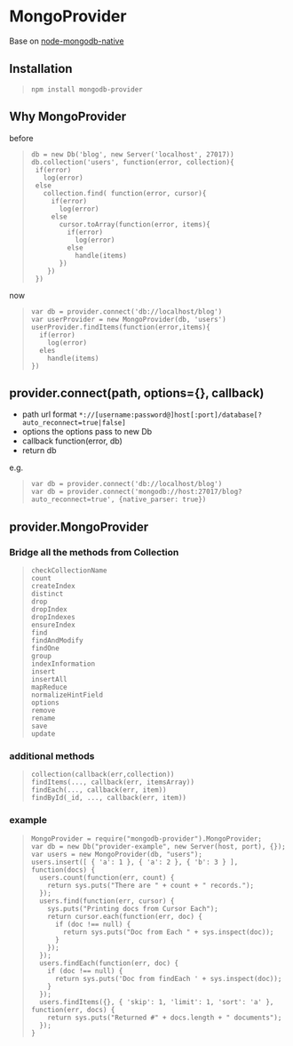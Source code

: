 # MongoProvider

Base on [node-mongodb-native](https://github.com/christkv/node-mongodb-native)

## Installation

>     npm install mongodb-provider

## Why MongoProvider

before 
>     db = new Db('blog', new Server('localhost', 27017))
>     db.collection('users', function(error, collection){ 
>      if(error)
>        log(error) 
>      else 
>        collection.find( function(error, cursor){
>          if(error)
>            log(error)
>          else
>            cursor.toArray(function(error, items){
>              if(error)
>                log(error)
>              else 
>                handle(items)
>            })
>         })
>      })
now
>     var db = provider.connect('db://localhost/blog')
>     var userProvider = new MongoProvider(db, 'users')
>     userProvider.findItems(function(error,items){ 
>       if(error)
>         log(error)
>       eles
>         handle(items)
>     })

## provider.connect(path, options={}, callback)
 * path url format  `*://[username:password@]host[:port]/database[?auto_reconnect=true|false]`
 * options the options pass to new Db
 * callback function(error, db)
 * return db

 e.g. 

>     var db = provider.connect('db://localhost/blog')
>     var db = provider.connect('mongodb://host:27017/blog?auto_reconnect=true', {native_parser: true})

## provider.MongoProvider

### Bridge all the methods from Collection  

>     checkCollectionName
>     count
>     createIndex
>     distinct
>     drop
>     dropIndex
>     dropIndexes
>     ensureIndex
>     find
>     findAndModify
>     findOne
>     group
>     indexInformation
>     insert
>     insertAll
>     mapReduce
>     normalizeHintField
>     options
>     remove
>     rename
>     save
>     update

### additional methods  

>     collection(callback(err,collection))
>     findItems(..., callback(err, itemsArray))
>     findEach(..., callback(err, item))
>     findById(_id, ..., callback(err, item))

### example

>     MongoProvider = require("mongodb-provider").MongoProvider;
>     var db = new Db("provider-example", new Server(host, port), {});
>     var users = new MongoProvider(db, "users");
>     users.insert([ { 'a': 1 }, { 'a': 2 }, { 'b': 3 } ], function(docs) {
>       users.count(function(err, count) {
>         return sys.puts("There are " + count + " records.");
>       });
>       users.find(function(err, cursor) {
>         sys.puts("Printing docs from Cursor Each");
>         return cursor.each(function(err, doc) {
>           if (doc !== null) {
>             return sys.puts("Doc from Each " + sys.inspect(doc));
>           }
>         });
>       });
>       users.findEach(function(err, doc) {
>         if (doc !== null) {
>           return sys.puts('Doc from findEach ' + sys.inspect(doc));
>         }
>       });
>       users.findItems({}, { 'skip': 1, 'limit': 1, 'sort': 'a' }, function(err, docs) {
>         return sys.puts("Returned #" + docs.length + " documents");
>       });
>     }
